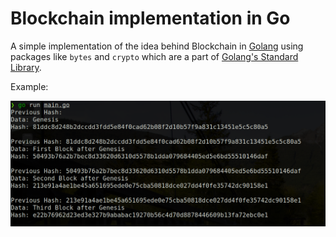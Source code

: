 # Blockchain implementation in Go

A simple implementation of the idea behind Blockchain in [Golang](https://golang.org/) using packages like
`bytes` and `crypto` which are a part of [Golang's Standard Library](https://pkg.go.dev/std).

Example:


![Blockchain in Go](assets/img.png)